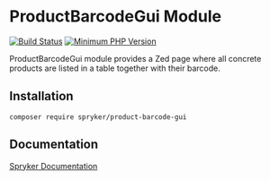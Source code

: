 # ProductBarcodeGui Module
[![Build Status](https://travis-ci.org/spryker/product-barcode-gui.svg)](https://travis-ci.org/spryker/product-barcode-gui)
[![Minimum PHP Version](https://img.shields.io/badge/php-%3E%3D%207.2-8892BF.svg)](https://php.net/)

ProductBarcodeGui module provides a Zed page where all concrete products are listed in a table together with their barcode.

## Installation

```
composer require spryker/product-barcode-gui
```

## Documentation

[Spryker Documentation](https://academy.spryker.com/developing_with_spryker/module_guide/modules.html)
